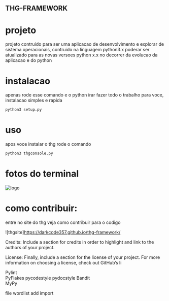 ## THG-FRAMEWORK
# projeto
projeto  contruido para ser uma aplicacao de desenvolvimento e explorar de sistema  operacionais, contruido na linguagem python3.x poderar ser atualizado para as novas 
versoes python x.x no decorrer da evolucao da aplicacao e do python 

# instalacao
apenas rode esse comando e o python irar fazer todo o trabalho para voce, instalacao simples e rapida
```python
python3 setup.py
```
# uso
apos voce instalar o thg rode o comando
```python
python3 thgconsole.py
```

# fotos do terminal
![logo](https://github.com/darkcode357/thg-framework/blob/master/fotos/thg.png)

# como contribuir:
entre no  site do thg veja como contribuir para o codigo

![thgsite]https://darkcode357.github.io/thg-framework/

Credits: Include a section for credits in order to highlight and link to the authors of your project.

License: Finally, include a section for the license of your project. For more information on choosing a license, check out GitHub’s li

Pylint	 
PyFlakes
pycodestyle	
pydocstyle
Bandit	
MyPy



file wordlist add import 